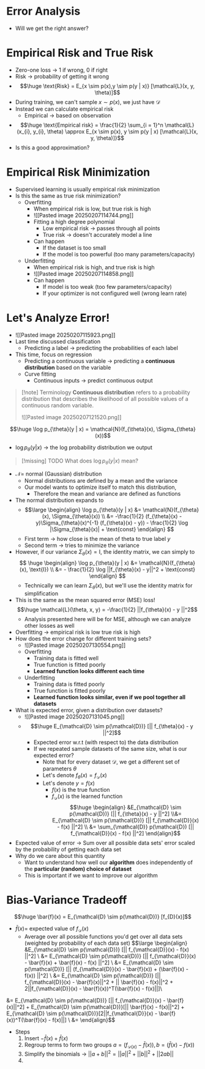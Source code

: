 # Error Analysis
- Will we get the right answer?
# Empirical Risk and True Risk
- Zero-one loss -> 1 if wrong, 0 if right
- Risk -> probability of getting it wrong
- $$\huge \text{Risk} = E_{x \sim p(x),y \sim p(y | x)} [\mathcal{L}(x, y, \theta)]$$
- During training, we can't sample $x \sim p(x)$, we just have $\mathcal{D}$
- Instead we can calculate empirical risk
	- Empirical -> based on observation
- $$\huge \text{Empirical risk} = \frac{1}{2} \sum_{i = 1}^n \mathcal{L}(x_{i}, y_{i}, \theta) \approx E_{x \sim p(x), y \sim p(y | x) [\mathcal{L}(x, y, \theta)]}$$
- Is this a good approximation?
# Empirical Risk Minimization
- Supervised learning is usually empirical risk minimization
- Is this the same as true risk minimization?
	- Overfitting
		- When empirical risk is low, but true risk is high
		- ![[Pasted image 20250207114744.png]]
		- Fitting a high degree polynomial
			- Low empirical risk -> passes through all points
			- True risk -> doesn't accurately model a line
		- Can happen
			- If the dataset is too small
			- If the model is too powerful (too many parameters/capacity)
	- Underfitting
		- When empirical risk is high, and true risk is high
		- ![[Pasted image 20250207114858.png]]
		- Can happen
			- If model is too weak (too few parameters/capacity)
			- If your optimizer is not configured well (wrong learn rate)
# Let's Analyze Error!
- ![[Pasted image 20250207115923.png]]
- Last time discussed classification
	- Predicting a label -> predicting the probabilities of each label
- This time, focus on regression
	- Predicting a continuous variable -> predicting a **continuous distribution** based on the variable
	- Curve fitting
		- Continuous inputs -> predict continuous output

> [!note] Terminology
> **Continuous distribution** refers to a probability distribution that describes the likelihood of all possible values of a continuous random variable.
> 
> ![[Pasted image 20250207121520.png]]

$$\huge \log p_{\theta}(y | x) = \mathcal{N}(f_{\theta}(x), \Sigma_{\theta}(x))$$
- $\log p_{\theta}(y | x)$ -> the log probability distribution we output

> [!missing] TODO
> What does $\log p_{\theta}(y|x)$ mean?

- $\mathcal{N} =$ normal (Gaussian) distribution
	- Normal distributions are defined by a mean and the variance
	- Our model wants to optimize itself to match this distribution,
		- Therefore the mean and variance are defined as functions 
- The normal distribution expands to
	- $$\large
	\begin{align}
	\log p_{\theta}(y | x) &= \mathcal{N}(f_{\theta}(x), \Sigma_{\theta}(x))  \\
	&= -\frac{1}{2} (f_{\theta}(x) - y)\Sigma_{\theta}(x)^{-1} (f_{\theta}(x) - y)) - \frac{1}{2} \log |\Sigma_{\theta}(x)| + \text{const}
	\end{align}
	$$
	- First term -> how close is the mean of theta to true label $y$
	- Second term -> tries to minimize the variance
- However, if our variance $\Sigma_{\theta}(x) = \text{I}$, the identity matrix, we can simply to
$$
\huge \begin{align}
\log p_{\theta}(y | x) &= \mathcal{N}(f_{\theta}(x), \text{I})  \\
&= - \frac{1}{2} \log ||f_{\theta}(x) - y||^2 + \text{const}
\end{align}
$$
	- Technically we can learn $\Sigma_{\theta}(x)$, but we'll use the identity matrix for simplification
- This is the same as the mean squared error (MSE) loss!
$$\huge \mathcal{L}(\theta, x, y) = -\frac{1}{2} ||f_{\theta}(x) - y ||^2$$
	- Analysis presented here will be for MSE, although we can analyze other losses as well
- Overfitting -> empirical risk is low true risk is high
- How does the error change for different training sets?
	- ![[Pasted image 20250207130554.png]]
	- Overfitting
		- Training data is fitted well
		- True function is fitted poorly
		- **Learned function looks different each time**
	- Underfitting
		- Training data is fitted poorly
		- True function is fitted poorly
		- **Learned function looks similar, even if we pool together all datasets**
- What is expected error, given a distribution over datasets?
	- ![[Pasted image 20250207131045.png]]
	- $$\huge E_{\mathcal{D} \sim p(\mathcal{D})} [|| f_{\theta}(x) - y ||^2]$$
		- Expected error w.r.t (with respect to) the data distribution
		- If we repeated sample datasets of the same size, what is our expected error?
			- Note that for every dataset $\mathcal{D}$, we get a different set of parameters $\theta$
			- Let's denote $f_{\theta}(x) = f_{\mathcal{D}}(x)$
			- Let's denote $y = f(x)$
				- $f(x)$ is the true function
				- $f_{\mathcal{D}}(x)$ is the learned function
$$\huge \begin{align} &E_{\mathcal{D} \sim p(\mathcal{D})} [|| f_{\theta}(x) - y ||^2] \\&= E_{\mathcal{D} \sim p(\mathcal{D})} [|| f_{\mathcal{D}}(x) - f(x) ||^2] \\ &= \sum_{\mathcal{D}} p(\mathcal{D}) [|| f_{\mathcal{D}}(x) - f(x) ||^2] \end{align}$$
- Expected value of error -> Sum over all possible data sets' error scaled by the probability of getting each data set
- Why do we care about this quantity
	- Want to understand how well our **algorithm** does independently of the **particular (random) choice of dataset**
	- This is important if we want to improve our algorithm
# Bias-Variance Tradeoff
$$\huge \bar{f}(x) = E_{\mathcal{D} \sim p(\mathcal{D})} [f_{D}(x)]$$
- $\bar{f}(x) =$ expected value of $f_{\mathcal{D}}(x)$
	- Average over all possible functions you'd get over all data sets (weighted by probability of each data set)
$$\large \begin{align}
&E_{\mathcal{D} \sim p(\mathcal{D})} [|| f_{\mathcal{D}}(x) - f(x) ||^2] \\
&= E_{\mathcal{D} \sim p(\mathcal{D})} [|| f_{\mathcal{D}}(x) - \bar{f}(x) + \bar{f}(x) - f(x) ||^2] \\
&= E_{\mathcal{D} \sim p(\mathcal{D})} [|| (f_{\mathcal{D}}(x) - \bar{f}(x)) + (\bar{f}(x) - f(x)) ||^2] \\
&= E_{\mathcal{D} \sim p(\mathcal{D})} [|| f_{\mathcal{D}}(x) - \bar{f}(x)||^2 + || \bar{f}(x) - f(x)||^2 + 2||f_{\mathcal{D}}(x) - \bar{f}(x))^T(\bar{f}(x) - f(x)||]\\
 
&= E_{\mathcal{D} \sim p(\mathcal{D})} [|| f_{\mathcal{D}}(x) - \bar{f}(x)||^2] + E_{\mathcal{D} \sim p(\mathcal{D})}[|| \bar{f}(x) - f(x)||^2] + E_{\mathcal{D} \sim p(\mathcal{D})}[2||f_{\mathcal{D}}(x) - \bar{f}(x))^T(\bar{f}(x) - f(x)||] \\
&=
\end{align}$$
- Steps
	1. Insert $- \bar{f}(x) + \bar{f}(x)$
	2. Regroup terms to form two groups $a = (f_{\mathcal{D}(x)} - \bar{f}(x)), b = (\bar{f}(x) - f(x))$
	3. Simplify the binomials ->  $||a + b||^2 = ||a||^2 + ||b||^2 + ||2ab||$
	4. 
